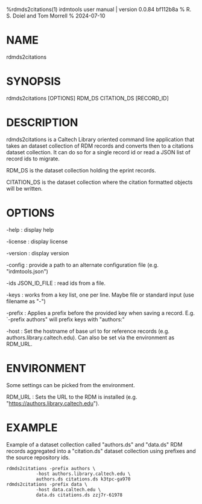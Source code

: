 %rdmds2citations(1) irdmtools user manual | version 0.0.84 bf112b8a
% R. S. Doiel and Tom Morrell
% 2024-07-10

# NAME

rdmds2citations

# SYNOPSIS

rdmds2citations [OPTIONS] RDM_DS CITATION_DS [RECORD_ID]

# DESCRIPTION

rdmds2citations is a Caltech Library oriented command line application
that takes an dataset collection of RDM records and converts then
to a citations dataset collection. It can do so for a single record id
or read a JSON list of record ids to migrate.


RDM_DS is the dataset collection holding the eprint records.

CITATION_DS is the dataset collection where the citation formatted
objects will be written.

# OPTIONS

-help
: display help

-license
: display license

-version
: display version

-config
: provide a path to an alternate configuration file (e.g. "irdmtools.json")

-ids JSON_ID_FILE
: read ids from a file.

-keys
: works from a key list, one per line. Maybe file or standard input (use filename as "-")

-prefix
: Applies a prefix before the provided key when saving a record. E.g. `-prefix authors" will 
prefix keys with "authors:"

-host
: Set the hostname of base url to for reference records (e.g. authors.library.caltech.edu). Can also be set via the environment as RDM_URL.

# ENVIRONMENT 

Some settings can be picked from the environment.

RDM_URL
: Sets the URL to the RDM is installed (e.g. "https://authors.library.caltech.edu").

# EXAMPLE

Example of a dataset collection called "authors.ds" and "data.ds"
RDM records aggregated into a "citation.ds" dataset
collection using prefixes and the source repository ids.

~~~shell
rdmds2citations -prefix authors \
           -host authors.library.caltech.edu \
		   authors.ds citations.ds k3tpc-ga970
rdmds2citations -prefix data \
           -host data.caltech.edu \
		   data.ds citations.ds zzj7r-61978
~~~



